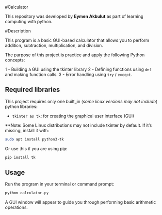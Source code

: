 #Calculator

This repository was developed by **Eymen Akbulut** as part of learning computing with python.

#Description

This program is a basic GUI-based calculator that allows you to perform addition, subtraction, multiplication, and division.

The purpose of this project is practice and apply the following Python concepts:

1 - Building a GUI using the tkinter library
2 - Defining functions using `def` and making function calls.
3 - Error handling using `try` / `except`.

## Required libraries

This project requires only one built_in (*some linux versions may not include*) python libraries:

- `tkinter as tk`: for creating the graphical user interface (GUI)

**Note: Some Linux distributions may not include tkinter by default. If it’s missing, install it with:
```bash
sudo apt install python3-tk
```
Or use this if you are using pip:
```bash
pip install tk
```

## Usage

Run the program in your terminal or command prompt:  
```bash
python calculator.py
```
A GUI window will appear to guide you through performing basic arithmetic operations.
